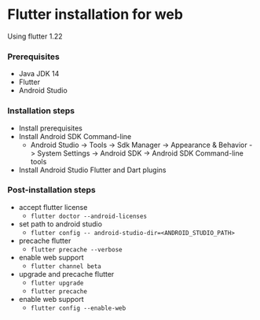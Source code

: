 # Flutter installation for web
Using flutter 1.22

### Prerequisites
* Java JDK 14
* Flutter 
* Android Studio

### Installation steps
* Install prerequisites
* Install Android SDK Command-line
  * Android Studio -> Tools -> Sdk Manager -> Appearance & Behavior -> System Settings -> Android SDK -> Android SDK Command-line tools
* Install Android Studio Flutter and Dart plugins

### Post-installation steps
* accept flutter license
  * ```flutter doctor --android-licenses```
* set path to android studio
  * ```flutter config -- android-studio-dir=<ANDROID_STUDIO_PATH>```
* precache flutter
  * ```flutter precache --verbose ```
* enable web support
  * ```flutter channel beta```
* upgrade and precache flutter
  * ```flutter upgrade```
  * ```flutter precache```
* enable web support 
  * ```flutter config --enable-web```
  
